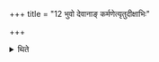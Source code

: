 +++
title = "12 भुवो देवानाङ् कर्मणेत्यृतुदीक्षाभिः"

+++

<details><summary>थिते</summary>

भुवो देवानां कर्मणेत्यृतुदीक्षाभिः कृष्णाजिनमारोहन्तमभिमन्त्रयते १२
</details>
